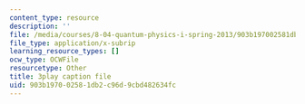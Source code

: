 ```yaml
---
content_type: resource
description: ''
file: /media/courses/8-04-quantum-physics-i-spring-2013/903b197002581db2c96d9cbd482634fc_Oq4OHT4hhJc.srt
file_type: application/x-subrip
learning_resource_types: []
ocw_type: OCWFile
resourcetype: Other
title: 3play caption file
uid: 903b1970-0258-1db2-c96d-9cbd482634fc
---
```

